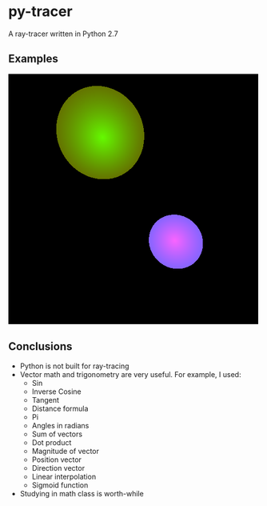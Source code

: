 # py-tracer
A ray-tracer written in Python 2.7

## Examples

![Image Could Not Load.](/frame.png "Some Simple Spheres")

## Conclusions

- Python is not built for ray-tracing
- Vector math and trigonometry are very useful.  For example, I used:
  - Sin
  - Inverse Cosine
  - Tangent
  - Distance formula
  - Pi
  - Angles in radians
  - Sum of vectors
  - Dot product
  - Magnitude of vector
  - Position vector
  - Direction vector
  - Linear interpolation
  - Sigmoid function
- Studying in math class is worth-while
